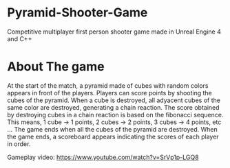 # Pyramid-Shooter-Game
Competitive multiplayer first person shooter game made in Unreal Engine 4 and C++

# About The game
At the start of the match, a pyramid made of cubes with random colors appears in front of the players. Players can score points by shooting the cubes of the pyramid. When a cube is destroyed, all adyacent cubes of the same color are destroyed, generating a chain reaction.
The score obtained by destroying cubes in a chain reaction is based on the fibonacci sequence. This means, 1 cube -> 1 points, 2 cubes -> 2 points, 3 cubes -> 4 points, etc ...
The game ends when all the cubes of the pyramid are destroyed. When the game ends, a scoreboard appears indicating the scores of each player in order.

Gameplay video: https://www.youtube.com/watch?v=SrVp1p-LGQ8

